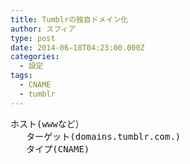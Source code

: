 ```yaml
---
title: Tumblrの独自ドメイン化
author: スフィア
type: post
date: 2014-06-18T04:23:00.000Z
categories:
  - 設定
tags:
  - CNAME
  - tumblr
---
```

<pre class="lang:yaml decode:true ">ホスト(wwwなど）    
   ターゲット(domains.tumblr.com.)   
   タイプ(CNAME)</pre>

